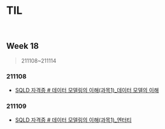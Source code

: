 # TIL

<br>

## Week 18

> 211108~211114



### 211108

* [SQLD 자격증 # 데이터 모델링의 이해(과목1)_데이터 모델의 이해](https://pythontoomuchinformation.tistory.com/533)



### 211109

* [SQLD 자격증 # 데이터 모델링의 이해(과목1)_엔터티](https://pythontoomuchinformation.tistory.com/534)